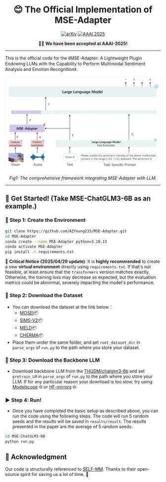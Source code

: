 <div align="center">

# 😊 The Official Implementation of MSE-Adapter

<p align="center">
    <a href="https://arxiv.org/abs/2502.12478"><img src="https://img.shields.io/badge/arXiv-2502.12478-b31b1b?style=for-the-badge" alt="arXiv"></a>
    <a href="https://ojs.aaai.org/index.php/AAAI/article/view/34755"><img src="https://img.shields.io/badge/AAAI-2025-003973?style=for-the-badge" alt="AAAI 2025"></a>
</p>

🎉🎉 **We have been accepted at AAAI-2025!**
</div>

---
This is the official code for the 《MSE-Adapter: A Lightweight Plugin Endowing LLMs with the Capability to Perform Multimodal Sentiment Analysis and Emotion Recognition》. 

![Overall](Fig/overall.png)
<div align="center">
    
*Fig1: The comprehensive framework integrating MSE-Adapter with LLM.*

</div>

---

## 🚀 Get Started! (Take MSE-ChatGLM3-6B as an example.)

### 🔧 Step 1: Create the Environment
``` bash
git clone https://github.com/AZYoung233/MSE-Adapter.git
cd MSE-Adapter
conda create --name MSE-Adapter python=3.10.13
conda activate MSE-Adapter
pip install -r requirements.txt
```
🚨 **Critical Notice (2025/04/29 update)**: It is **highly recommended** to create a new **virtual environment** directly using `requirements.txt`. If that's not feasible, at least ensure that the `transformers` version matches exactly. Otherwise, the training loss may decrease as expected, but the evaluation metrics could be abnormal, severely impacting the model's performance.

### 📂 Step 2: Download the Dataset
- You can download the dataset at the link below：
   - [MOSEI](https://huggingface.co/datasets/AZYoung/MOSEI_processed)📦
   - [SIMS-V2](https://huggingface.co/datasets/AZYoung/SIMSV2_processed)📦
   - [MELD](https://huggingface.co/datasets/AZYoung/MELD_processed)📦
   - [CHERMA](https://huggingface.co/datasets/AZYoung/CHERMA0723_processed)📦
- Place them under the same folder, and set `root_dataset_dir` in `parse_args` of `run.py` to the path where you store your dataset.

### 💾 Step 3: Download the Backbone LLM
- Download backbone LLM from the [THUDM/chatglm3-6b](https://huggingface.co/THUDM/chatglm3-6b) and set `pretrain_LM` in `parse_args` of `run.py` to the path where you store your LLM. If for any particular reason your download is too slow, try using [Modelscope](https://modelscope.cn/my/overview) 🌐 or [HF-mirrors](https://hf-mirror.com/) 🌐.

### ▶️ Step 4: Run!
- Once you have completed the basic setup as described above, you can run the code using the following steps. The code will run 5 random seeds and the results will be saved in `results/result`. The results presented in the paper are the average of 5 random seeds.
```bash
cd MSE-ChatGLM3-6B
python run.py
```

## 🙏 Acknowledgment
Our code is structurally referenced to [SELF-MM](https://github.com/thuiar/Self-MM). Thanks to their open-source spirit for saving us a lot of time. 💖
